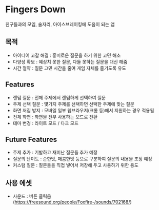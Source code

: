# Fingers Down

친구들과의 모임, 술자리, 아이스브레이킹에 도움이 되는 앱

## 목적

- 아이디어 고갈 해결 : 흥미로운 질문을 하기 위한 고민 해소
- 다양성 확보 : 예상치 못한 질문, 다들 못하는 질문을 대신 해줌
- 시간 절약 : 질문 고민 시간을 줄여 게임 자체를 즐기도록 유도

## Features

- 랜덤 질문 : 전체 주제에서 랜덤하게 선택하여 질문
- 주제 선택 질문 : 몇가지 주제를 선택하면 선택한 주제에 맞는 질문
- 화면 꺼짐 방지 : 모바일 일부 웹브라우저(크롬 등)에서 지원하는 경우 적용됨
- 전체 화면 : 화면을 전부 사용하는 모드로 전환
- 테마 변경 : 라이트 모드 / 다크 모드

## Future Features

- 주제 추가 : 기발하고 재미난 질문들 추가 예정
- 질문의 난이도 : 순한맛, 매콤한맛 등으로 구분하여 질문의 내용을 조정 예정
- 커스텀 질문 : 질문들을 직접 넣어서 저장해 두고 사용하기 위한 용도

## 사용 에셋

- 사운드 : 버튼 클릭음(https://freesound.org/people/Foxfire-/sounds/702168/)

